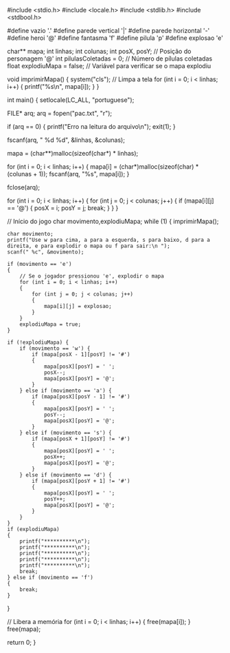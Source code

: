 #include <stdio.h> 
#include <locale.h> 
#include <stdlib.h> 
#include <stdbool.h>

#define vazio '.' 
#define parede vertical '|' 
#define parede horizontal '-' 
#define heroi '@' 
#define fantasma 'f' 
#define pilula 'p' 
#define explosao 'e'

char** mapa; int linhas; int colunas; int posX, posY; // Posição do personagem '@' int pilulasColetadas = 0; // Número de pílulas coletadas float explodiuMapa = false; // Variável para verificar se o mapa explodiu

void imprimirMapa() 
{ system("cls"); // Limpa a tela 
for (int i = 0; i < linhas; i++) 
{ printf("%s\n", mapa[i]); 
} 
}

int main() 
{ 
setlocale(LC_ALL, "portuguese");

FILE* arq;
arq = fopen("pac.txt", "r");

if (arq == 0) 
{
    printf("Erro na leitura do arquivo\n");
    exit(1);
}

fscanf(arq, " %d %d", &linhas, &colunas);

mapa = (char**)malloc(sizeof(char*) * linhas);

for (int i = 0; i < linhas; i++) 
{
    mapa[i] = (char*)malloc(sizeof(char) * (colunas + 1));
    fscanf(arq, "%s", mapa[i]);
}

fclose(arq);

for (int i = 0; i < linhas; i++) 
{
    for (int j = 0; j < colunas; j++) 
	{
        if (mapa[i][j] == '@') 
		{
            posX = i;
            posY = j;
            break;
        }
    }
}

// Início do jogo
char movimento,explodiuMapa;
while (1) 
{
  imprimirMapa();
    

    char movimento;
    printf("Use w para cima, a para a esquerda, s para baixo, d para a direita, e para explodir o mapa ou f para sair:\n ");
    scanf(" %c", &movimento);

    if (movimento == 'e') 
	{
        // Se o jogador pressionou 'e', explodir o mapa
        for (int i = 0; i < linhas; i++) 
		{
            for (int j = 0; j < colunas; j++) 
			{
                mapa[i][j] = explosao;
            }
        }
        explodiuMapa = true;
    }

    if (!explodiuMapa) {
        if (movimento == 'w') {
            if (mapa[posX - 1][posY] != '#') 
			{
                mapa[posX][posY] = ' ';
                posX--;
                mapa[posX][posY] = '@';
            }
        } else if (movimento == 'a') {
            if (mapa[posX][posY - 1] != '#') 
			{
                mapa[posX][posY] = ' ';
                posY--;
                mapa[posX][posY] = '@';
            }
        } else if (movimento == 's') {
            if (mapa[posX + 1][posY] != '#') 
			{
                mapa[posX][posY] = ' ';
                posX++;
                mapa[posX][posY] = '@';
            }
        } else if (movimento == 'd') {
            if (mapa[posX][posY + 1] != '#') 
			{
                mapa[posX][posY] = ' ';
                posY++;
                mapa[posX][posY] = '@';
            }
        }
    }
    if (explodiuMapa) 
	{
        printf("**********\n");
        printf("**********\n");
        printf("**********\n");
        printf("**********\n");
        printf("**********\n");
        break;
    } else if (movimento == 'f') 
	{
        break;
    }
}

// Libera a memória
for (int i = 0; i < linhas; i++) {
    free(mapa[i]);
}
free(mapa);

return 0;
}
